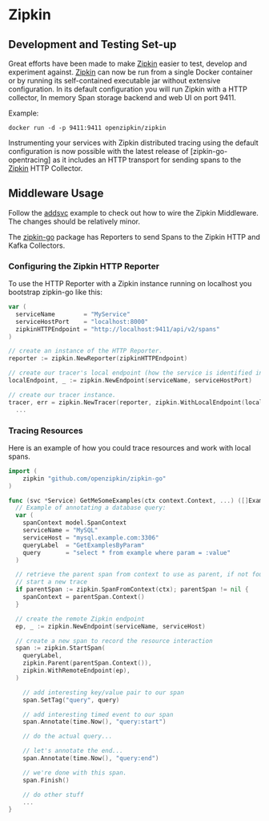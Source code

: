 # Zipkin

## Development and Testing Set-up

Great efforts have been made to make [Zipkin] easier to test, develop and
experiment against. [Zipkin] can now be run from a single Docker container or by
running its self-contained executable jar without extensive configuration. In
its default configuration you will run Zipkin with a HTTP collector, In memory
Span storage backend and web UI on port 9411.

Example:
```
docker run -d -p 9411:9411 openzipkin/zipkin
```

[zipkin]: http://zipkin.io

Instrumenting your services with Zipkin distributed tracing using the default
configuration is now possible with the latest release of [zipkin-go-opentracing]
as it includes an HTTP transport for sending spans to the [Zipkin] HTTP
Collector.

## Middleware Usage

Follow the [addsvc] example to check out how to wire the Zipkin Middleware. The
changes should be relatively minor.

The [zipkin-go] package has Reporters to send Spans to the Zipkin
HTTP and Kafka Collectors.

### Configuring the Zipkin HTTP Reporter

To use the HTTP Reporter with a Zipkin instance running on localhost you
bootstrap zipkin-go like this:

```go
var (
  serviceName        = "MyService"
  serviceHostPort    = "localhost:8000"
  zipkinHTTPEndpoint = "http://localhost:9411/api/v2/spans"
)

// create an instance of the HTTP Reporter.
reporter := zipkin.NewReporter(zipkinHTTPEndpoint)

// create our tracer's local endpoint (how the service is identified in Zipkin).
localEndpoint, _ := zipkin.NewEndpoint(serviceName, serviceHostPort)

// create our tracer instance.
tracer, err = zipkin.NewTracer(reporter, zipkin.WithLocalEndpoint(localEndpoint))
  ...

```

[zipkin-go]: https://github.com/openzipkin/zipkin-go
[addsvc]:https://github.com/go-kit/kit/tree/master/examples/addsvc
[Log]: https://github.com/go-kit/kit/tree/master/log

### Tracing Resources

Here is an example of how you could trace resources and work with local spans.
```go
import (
	zipkin "github.com/openzipkin/zipkin-go"
)

func (svc *Service) GetMeSomeExamples(ctx context.Context, ...) ([]Examples, error) {
  // Example of annotating a database query:
  var (
    spanContext model.SpanContext
    serviceName = "MySQL"
    serviceHost = "mysql.example.com:3306"
    queryLabel  = "GetExamplesByParam"
    query       = "select * from example where param = :value"
  )

  // retrieve the parent span from context to use as parent, if not found we
  // start a new trace
  if parentSpan := zipkin.SpanFromContext(ctx); parentSpan != nil {
    spanContext = parentSpan.Context()
  }

  // create the remote Zipkin endpoint
  ep, _ := zipkin.NewEndpoint(serviceName, serviceHost)

  // create a new span to record the resource interaction
  span := zipkin.StartSpan(
    queryLabel,
    zipkin.Parent(parentSpan.Context()),
    zipkin.WithRemoteEndpoint(ep),
  )

	// add interesting key/value pair to our span
	span.SetTag("query", query)

	// add interesting timed event to our span
	span.Annotate(time.Now(), "query:start")

	// do the actual query...

	// let's annotate the end...
	span.Annotate(time.Now(), "query:end")

	// we're done with this span.
	span.Finish()

	// do other stuff
	...
}
```
